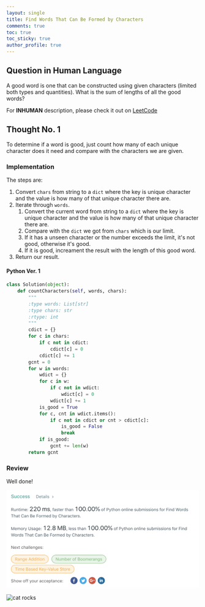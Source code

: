 ```yaml
---
layout: single
title: Find Words That Can Be Formed by Characters
comments: true
toc: true
toc_sticky: true
author_profile: true
---
```


## Question in Human Language

A good word is one that can be constructed using given characters (limited both types and quantities).
What is the sum of lengths of all the good words?

For **INHUMAN** description, please check it out on [LeetCode](https://leetcode.com/problems/find-words-that-can-be-formed-by-characters/)

## Thought No. 1

To determine if a word is good, just count how many of each unique character does it need and compare with the characters we are given.

### Implementation

The steps are:
1. Convert `chars` from string to a `dict` where the key is unique character and the value is how many of that unique character there are.
2. Iterate through `words`.
    1. Convert the current word from string to a `dict` where the key is unique character and the value is how many of that unique character there are.
    2. Compare with the `dict` we got from `chars` which is our limit.
    3. If it has a unseen character or the number exceeds the limit, it's not good, otherwise it's good.
    4. If it is good, increament the result with the length of this good word.
3. Return our result.

#### Python Ver. 1

```python
class Solution(object):
    def countCharacters(self, words, chars):
        """
        :type words: List[str]
        :type chars: str
        :rtype: int
        """
        cdict = {}
        for c in chars:
            if c not in cdict:
                cdict[c] = 0
            cdict[c] += 1
        gcnt = 0
        for w in words:
            wdict = {}
            for c in w:
                if c not in wdict:
                    wdict[c] = 0
                wdict[c] += 1
            is_good = True
            for c, cnt in wdict.items():
                if c not in cdict or cnt > cdict[c]:
                    is_good = False
                    break
            if is_good:
                gcnt += len(w)
        return gcnt
```

### Review

Well done!

![acceptance](./asset/1160-find-words-that-can-be-formed-by-characters-acceptance.png)

![cat rocks](https://media.giphy.com/media/fy5iARUXimtVK/giphy.gif)
